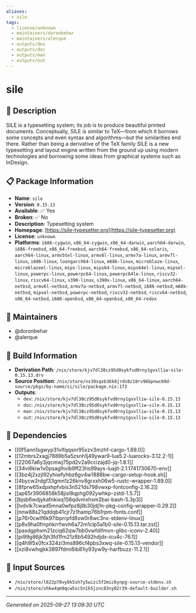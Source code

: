 ```yaml
---
aliases:
  - sile
tags:
  - license/unknown
  - maintainers/doronbehar
  - maintainers/alerque
  - outputs/dev
  - outputs/doc
  - outputs/man
  - outputs/out
---
```


# sile

## 📝 Description

SILE is a typesetting system; its job is to produce beautiful
printed documents. Conceptually, SILE is similar to TeX—from
which it borrows some concepts and even syntax and
algorithms—but the similarities end there. Rather than being a
derivative of the TeX family SILE is a new typesetting and
layout engine written from the ground up using modern
technologies and borrowing some ideas from graphical systems
such as InDesign.


## 📋 Package Information

- **Name**: `sile`
- **Version**: `0.15.13`
- **Available**: ✅ Yes
- **Broken**: ✅ No
- **Description**: Typesetting system
- **Homepage**: [https://sile-typesetter.org](https://sile-typesetter.org)
- **License**: `unknown`
- **Platforms**: `i686-cygwin`, `x86_64-cygwin`, `x86_64-darwin`, `aarch64-darwin`, `i686-freebsd`, `x86_64-freebsd`, `aarch64-freebsd`, `x86_64-solaris`, `aarch64-linux`, `armv5tel-linux`, `armv6l-linux`, `armv7a-linux`, `armv7l-linux`, `i686-linux`, `loongarch64-linux`, `m68k-linux`, `microblaze-linux`, `microblazeel-linux`, `mips-linux`, `mips64-linux`, `mips64el-linux`, `mipsel-linux`, `powerpc-linux`, `powerpc64-linux`, `powerpc64le-linux`, `riscv32-linux`, `riscv64-linux`, `s390-linux`, `s390x-linux`, `x86_64-linux`, `aarch64-netbsd`, `armv6l-netbsd`, `armv7a-netbsd`, `armv7l-netbsd`, `i686-netbsd`, `m68k-netbsd`, `mipsel-netbsd`, `powerpc-netbsd`, `riscv32-netbsd`, `riscv64-netbsd`, `x86_64-netbsd`, `i686-openbsd`, `x86_64-openbsd`, `x86_64-redox`
## 👥 Maintainers

- @doronbehar
- @alerque


## 🔧 Build Information

- **Derivation Path**: `/nix/store/kjv7dl38cz95d0sykfvd0rny1gvxlliw-sile-0.15.13.drv`
- **Source Position**: `/nix/store/ns30sqxb36k8jrds8z18rv96bpnwc60d-source/pkgs/by-name/si/sile/package.nix:172`
- **Outputs**:
  - `dev`:  `/nix/store/kjv7dl38cz95d0sykfvd0rny1gvxlliw-sile-0.15.13`
  - `doc`:  `/nix/store/kjv7dl38cz95d0sykfvd0rny1gvxlliw-sile-0.15.13`
  - `man`:  `/nix/store/kjv7dl38cz95d0sykfvd0rny1gvxlliw-sile-0.15.13`
  - `out`:  `/nix/store/kjv7dl38cz95d0sykfvd0rny1gvxlliw-sile-0.15.13`

## 🔗 Dependencies

- [[0f5ann1sgwyp31vlfqqsnr95xzv3mzhf-cargo-1.89.0]]
- [[12mbrs2xagj7889b5a5zsnh1j49ywar9-lua5.2-luarocks-3.12.2-1]]
- [[22067a6y3jqcmwj75pd2v2a9ccizajd0-jq-1.8.1]]
- [[34vi6kiw1v0psaglhvib9ff23hs99ays-luajit-2.1.1741730670-env]]
- [[3bz4j2xzjl92yhiwfyhbz6gv4w1888bw-cargo-setup-hook.sh]]
- [[4bycw2rdgf33gmn1z26knv8grxxh06w5-rustc-wrapper-1.89.0]]
- [[8fprw65xdpxhpfvbis3n521ds798vwxp-fontconfig-2.16.2]]
- [[ap65r3906858k58jisl8qphg092ywhkp-zstd-1.5.7]]
- [[bjsb6wdjykafnkixq156qdvmxhsm2bai-bash-5.3p3]]
- [[lvdvlk7cwad5mna0wfpz8jllb30jdj1n-pkg-config-wrapper-0.29.2]]
- [[nnw88s21qddqb41cjr7z1hamp76b1rpm-fonts.conf]]
- [[p76r0cwlf6k97ibprrpfd8xw0r8wc3nx-stdenv-linux]]
- [[p8x9ha0fmphkrrfwvh6a72m1clp5a1b0-sile-0.15.13.tar.zst]]
- [[pasdgphxm21zciq62qw7bb0vwfdifmvn-glibc-iconv-2.40]]
- [[pi99g86jk3jh3fd1fm21z8b5492hdjdx-icu4c-76.1]]
- [[q4h9l5x0fcx324zi3ms896cf4pbs3xwq-sile-0.15.13-vendor]]
- [[xzi8vwhqjkk3897fdmi6ib81iy93yw9y-harfbuzz-11.2.1]]

## 📁 Input Sources

- `/nix/store/l622p70vy8k5sh7y5wizi5f2mic6ynpg-source-stdenv.sh`
- `/nix/store/shkw4qm9qcw5sc5n1k5jznc83ny02r39-default-builder.sh`

---
*Generated on 2025-09-27 13:09:30 UTC*
